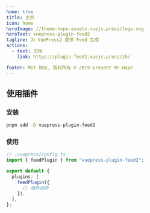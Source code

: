 ```yaml
---
home: true
title: 主页
icon: home
heroImage: //theme-hope-assets.vuejs.press/logo.svg
heroText: vuepress-plugin-feed2
tagline: 为 VuePress2 提供 Feed 生成
actions:
  - text: 文档
    link: https://plugin-feed2.vuejs.press/zh/

footer: MIT 协议, 版权所有 © 2019-present Mr.Hope
---
```


<template v-if="!isDev">

- [Atom Feed](/zh/atom.xml)
- [JSON Feed](/zh/feed.json)
- [RSS Feed](/zh/rss.xml)

</template>

## 使用插件

### 安装

```bash
pnpm add -D vuepress-plugin-feed2
```

### 使用

```ts
// .vuepress/config.ts
import { feedPlugin } from "vuepress-plugin-feed2";

export default {
  plugins: [
    feedPlugin({
      // 插件选项
    }),
  ],
};
```

<script setup>
const isDev = __VUEPRESS_DEV__;
</script>
